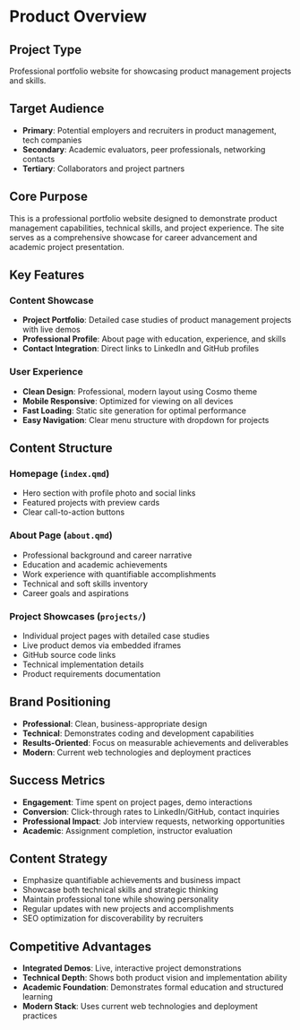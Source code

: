# Product Overview

## Project Type
Professional portfolio website for showcasing product management projects and skills.

## Target Audience
- **Primary**: Potential employers and recruiters in product management, tech companies
- **Secondary**: Academic evaluators, peer professionals, networking contacts
- **Tertiary**: Collaborators and project partners

## Core Purpose
This is a professional portfolio website designed to demonstrate product management capabilities, technical skills, and project experience. The site serves as a comprehensive showcase for career advancement and academic project presentation.

## Key Features

### Content Showcase
- **Project Portfolio**: Detailed case studies of product management projects with live demos
- **Professional Profile**: About page with education, experience, and skills
- **Contact Integration**: Direct links to LinkedIn and GitHub profiles

### User Experience
- **Clean Design**: Professional, modern layout using Cosmo theme
- **Mobile Responsive**: Optimized for viewing on all devices
- **Fast Loading**: Static site generation for optimal performance
- **Easy Navigation**: Clear menu structure with dropdown for projects

## Content Structure

### Homepage (`index.qmd`)
- Hero section with profile photo and social links
- Featured projects with preview cards
- Clear call-to-action buttons

### About Page (`about.qmd`)
- Professional background and career narrative
- Education and academic achievements
- Work experience with quantifiable accomplishments
- Technical and soft skills inventory
- Career goals and aspirations

### Project Showcases (`projects/`)
- Individual project pages with detailed case studies
- Live product demos via embedded iframes
- GitHub source code links
- Technical implementation details
- Product requirements documentation

## Brand Positioning
- **Professional**: Clean, business-appropriate design
- **Technical**: Demonstrates coding and development capabilities
- **Results-Oriented**: Focus on measurable achievements and deliverables
- **Modern**: Current web technologies and deployment practices

## Success Metrics
- **Engagement**: Time spent on project pages, demo interactions
- **Conversion**: Click-through rates to LinkedIn/GitHub, contact inquiries
- **Professional Impact**: Job interview requests, networking opportunities
- **Academic**: Assignment completion, instructor evaluation

## Content Strategy
- Emphasize quantifiable achievements and business impact
- Showcase both technical skills and strategic thinking
- Maintain professional tone while showing personality
- Regular updates with new projects and accomplishments
- SEO optimization for discoverability by recruiters

## Competitive Advantages
- **Integrated Demos**: Live, interactive project demonstrations
- **Technical Depth**: Shows both product vision and implementation ability
- **Academic Foundation**: Demonstrates formal education and structured learning
- **Modern Stack**: Uses current web technologies and deployment practices